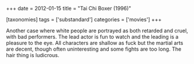 +++
date = 2012-01-15
title = "Tai Chi Boxer (1996)"

[taxonomies]
tags = ['substandard']
categories = ['movies']
+++

Another case where white people are portrayed as both retarded and
cruel, with bad performers. The lead actor is fun to watch and the
leading is a pleasure to the eye. All characters are shallow as fuck but
the martial arts are decent, though often uninteresting and some fights
are too long. The hair thing is ludicrous.
